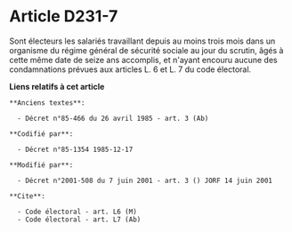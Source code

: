 # Article D231-7

Sont électeurs les salariés travaillant depuis au moins trois mois dans un organisme du régime général de sécurité sociale au
jour du scrutin, âgés à cette même date de seize ans accomplis, et n'ayant encouru aucune des condamnations prévues aux
articles L. 6 et L. 7 du code électoral.

**Liens relatifs à cet article**

	**Anciens textes**:

	  - Décret n°85-466 du 26 avril 1985 - art. 3 (Ab)

	**Codifié par**:

	  - Décret n°85-1354 1985-12-17

	**Modifié par**:

	  - Décret n°2001-508 du 7 juin 2001 - art. 3 () JORF 14 juin 2001

	**Cite**:

	  - Code électoral - art. L6 (M)
	  - Code électoral - art. L7 (Ab)
